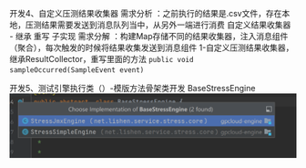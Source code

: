 开发4、自定义压测结果收集器
需求分析 ：之前执行的结果是.csv文件，存在本地，压测结果需要发送到消息队列当中，从另外一端进行消费
自定义结果收集器 -  继承 重写 子实现
需求分解 ：构建Map存储不同的结果收集器，注入消息组件（聚合），每次触发的时候将结果收集发送到消息组件
1-自定义压测结果收集器，继承ResultCollector，重写里面的方法  `public void sampleOccurred(SampleEvent event)`

开发5、测试引擎执行类（）-模版方法骨架类开发 BaseStressEngine
![img_7.png](img_7.png)
